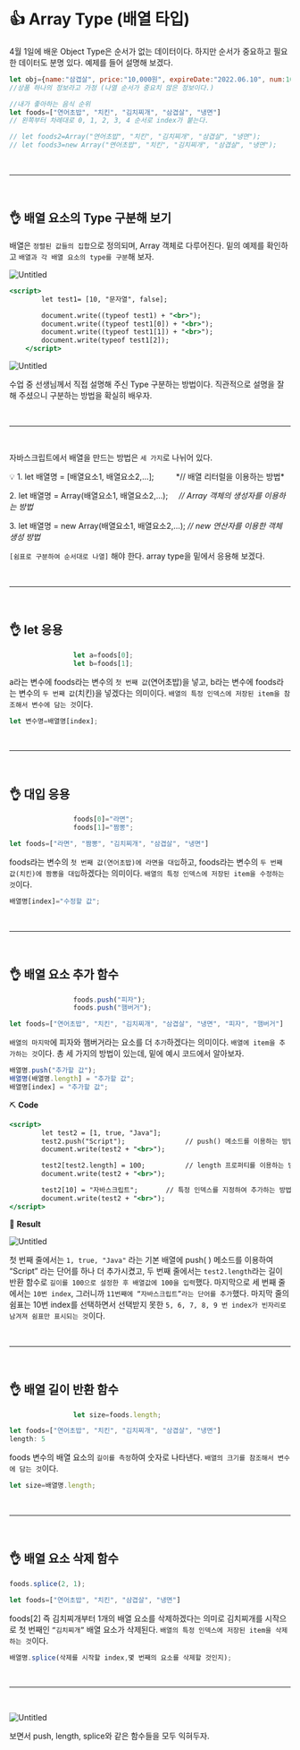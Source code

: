 # 👍 Array Type (배열 타입)

4월 1일에 배운 Object Type은 순서가 없는 데이터이다. 하지만 순서가 중요하고 필요한 데이터도 분명 있다. 예제를 들어 설명해 보겠다.

```jsx
let obj={name:"삼겹살", price:"10,000원", expireDate:"2022.06.10", num:1001};
//상품 하나의 정보라고 가정 (나열 순서가 중요치 않은 정보이다.)
```

```jsx
//내가 좋아하는 음식 순위
let foods=["연어초밥", "치킨", "김치찌개", "삼겹살", "냉면"]
// 왼쪽부터 차례대로 0, 1, 2, 3, 4 순서로 index가 붙는다.

// let foods2=Array("연어초밥", "치킨", "김치찌개", "삼겹살", "냉면");
// let foods3=new Array("연어초밥", "치킨", "김치찌개", "삼겹살", "냉면");
```

<br>

---

<br>

## 👌 배열 요소의 Type 구분해 보기

배열은 `정렬된 값들의 집합`으로 정의되며, Array 객체로 다루어진다. 밑의 예제를 확인하고 `배열과 각 배열 요소의 type를 구분`해 보자.

![Untitled](https://s3.us-west-2.amazonaws.com/secure.notion-static.com/1a869c00-8a62-4ddc-be0d-66fbc1d40f63/Untitled.png?X-Amz-Algorithm=AWS4-HMAC-SHA256&X-Amz-Content-Sha256=UNSIGNED-PAYLOAD&X-Amz-Credential=AKIAT73L2G45EIPT3X45%2F20220510%2Fus-west-2%2Fs3%2Faws4_request&X-Amz-Date=20220510T191142Z&X-Amz-Expires=86400&X-Amz-Signature=0e1d4c4405c96d6f9cc28cd5de8d6e0818ab1869b031d5b9163532706fb96116&X-Amz-SignedHeaders=host&response-content-disposition=filename%20%3D%22Untitled.png%22&x-id=GetObject)

```jsx
<script>
		let test1= [10, "문자열", false];

		document.write((typeof test1) + "<br>");
		document.write((typeof test1[0]) + "<br>");
		document.write((typeof test1[1]) + "<br>");
		document.write(typeof test1[2]);
	</script>
```

![Untitled](https://s3.us-west-2.amazonaws.com/secure.notion-static.com/70d41698-6487-4da1-8014-aeb6da1b525c/Untitled.png?X-Amz-Algorithm=AWS4-HMAC-SHA256&X-Amz-Content-Sha256=UNSIGNED-PAYLOAD&X-Amz-Credential=AKIAT73L2G45EIPT3X45%2F20220510%2Fus-west-2%2Fs3%2Faws4_request&X-Amz-Date=20220510T191200Z&X-Amz-Expires=86400&X-Amz-Signature=2a5f777aa09f94f76ee4c72f4c44188ddff0070e500b69b3946e9f79fb2e11fe&X-Amz-SignedHeaders=host&response-content-disposition=filename%20%3D%22Untitled.png%22&x-id=GetObject)

수업 중 선생님께서 직접 설명해 주신 Type 구분하는 방법이다.
직관적으로 설명을 잘 해 주셨으니 구분하는 방법을 확실히 배우자.

<br>

---

<br>

자바스크립트에서 배열을 만드는 방법은 `세 가지`로 나뉘어 있다.

<aside>
💡 1. let 배열명 = [배열요소1, 배열요소2,...];          *// 배열 리터럴을 이용하는 방법*

2. let 배열명 = Array(배열요소1, 배열요소2,...);     *// Array 객체의 생성자를 이용하는 방법*

3. let 배열명 = new Array(배열요소1, 배열요소2,...); *// new 연산자를 이용한 객체 생성 방법*

</aside>

  `[쉼표로 구분하여 순서대로 나열]` 해야 한다. array type을 밑에서 응용해 보겠다.

<br>

---

<br>

## 👌 let 응용

```jsx
				let a=foods[0];
				let b=foods[1];
```

a라는 변수에 foods라는 변수의 `첫 번째 값`(연어초밥)을 넣고, b라는 변수에 foods라는 변수의 `두 번째 값`(치킨)을 넣겠다는 의미이다. `배열의 특정 인덱스에 저장된 item을 참조해서 변수에 담는 것`이다.

```jsx
let 변수명=배열명[index];
```

<br>

---

<br>

## 👌 대입 응용

```jsx
				foods[0]="라면";
				foods[1]="짬뽕";

let foods=["라면", "짬뽕", "김치찌개", "삼겹살", "냉면"]
```

foods라는 변수의 `첫 번째 값(연어초밥)에 라면을 대입`하고, foods라는 변수의 `두 번째 값(치킨)에 짬뽕을 대입`하겠다는 의미이다. `배열의 특정 인덱스에 저장된 item을 수정하는 것`이다.

```jsx
배열명[index]="수정할 값";
```

<br>

---

<br>

## 👌 배열 요소 추가 함수

```jsx
				foods.push("피자");
				foods.push("햄버거");

let foods=["연어초밥", "치킨", "김치찌개", "삼겹살", "냉면", "피자", "햄버거"]
```

`배열의 마지막`에 피자와 햄버거라는 요소를 더 `추가`하겠다는 의미이다. `배열에 item을 추가하는 것`이다. 총 세 가지의 방법이 있는데, 밑에 예시 코드에서 알아보자.

```jsx
배열명.push("추가할 값");
배열명(배열명.length] = "추가할 값";
배열명[index] = "추가할 값";
```

⛏ **Code**

```jsx
<script>
		let test2 = [1, true, "Java"];
		test2.push("Script");				// push() 메소드를 이용하는 방법
		document.write(test2 + "<br>");

		test2[test2.length] = 100;			// length 프로퍼티를 이용하는 방법
		document.write(test2 + "<br>");

		test2[10] = "자바스크립트";		// 특정 인덱스를 지정하여 추가하는 방법
		document.write(test2 + "<br>");
</script>
```

🎨 **Result**

![Untitled](https://s3.us-west-2.amazonaws.com/secure.notion-static.com/948d009a-21a5-432e-8d85-29a7c5614a1c/Untitled.png?X-Amz-Algorithm=AWS4-HMAC-SHA256&X-Amz-Content-Sha256=UNSIGNED-PAYLOAD&X-Amz-Credential=AKIAT73L2G45EIPT3X45%2F20220510%2Fus-west-2%2Fs3%2Faws4_request&X-Amz-Date=20220510T191338Z&X-Amz-Expires=86400&X-Amz-Signature=75c74f38a0b030f6fce2c10da18d5f3b390c9240454d6f8dd5172df7ac02584f&X-Amz-SignedHeaders=host&response-content-disposition=filename%20%3D%22Untitled.png%22&x-id=GetObject)

첫 번째 줄에서는 `1, true, "Java"` 라는 기본 배열에 push( ) 메소드를 이용하여 “Script” 라는 단어를 하나 더 추가시켰고, 두 번째 줄에서는 `test2.length`라는 길이 반환 함수로 `길이를 100으로 설정한 후 배열값에 100을 입력`했다.  마지막으로 세 번째 줄에서는 `10번 index`, 그러니까 `11번째에 “자바스크립트”라는 단어를 추가`했다. 마지막 줄의 쉼표는 10번 index를 선택하면서 선택받지 못한 `5, 6, 7, 8, 9 번 index가 빈자리로 남겨져 쉼표만 표시되는 것`이다.

<br>

---

<br>

## 👌 배열 길이 반환 함수

```jsx
				let size=foods.length;

let foods=["연어초밥", "치킨", "김치찌개", "삼겹살", "냉면"]
length: 5
```

foods 변수의 배열 요소의 `길이를 측정`하여 숫자로 나타낸다. `배열의 크기를 참조해서 변수에 담는 것`이다.

```jsx
let size=배열명.length;
```

<br>

---

<br>

## 👌 배열 요소 삭제 함수

```jsx
foods.splice(2, 1);

let foods=["연어초밥", "치킨", "삼겹살", "냉면"]
```

foods[2] 즉 김치찌개부터 1개의 배열 요소를 삭제하겠다는 의미로 김치찌개를 시작으로 첫 번째인 `“김치찌개”` 배열 요소가 삭제된다. `배열의 특정 인덱스에 저장된 item을 삭제하는 것`이다.

```jsx
배열명.splice(삭제를 시작할 index,몇 번째의 요소를 삭제할 것인지);
```

<br>

---

<br>

![Untitled](https://s3.us-west-2.amazonaws.com/secure.notion-static.com/28634ff4-adb5-4301-a736-993ef32cf1a6/Untitled.png?X-Amz-Algorithm=AWS4-HMAC-SHA256&X-Amz-Content-Sha256=UNSIGNED-PAYLOAD&X-Amz-Credential=AKIAT73L2G45EIPT3X45%2F20220510%2Fus-west-2%2Fs3%2Faws4_request&X-Amz-Date=20220510T191353Z&X-Amz-Expires=86400&X-Amz-Signature=c97d716530ebc294a90af05538260fb8ce9d6b6e453705aa0160d0e1270a37bf&X-Amz-SignedHeaders=host&response-content-disposition=filename%20%3D%22Untitled.png%22&x-id=GetObject)

보면서 push, length, splice와 같은 함수들을 모두 익혀두자.